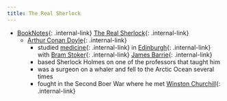 ```yaml
---
title: The Real Sherlock
---
```



- [BookNotes](/booknotes){: .internal-link} [The Real Sherlock](/the-real-sherlock){: .internal-link}
    - [Arthur Conan Doyle](/arthur-conan-doyle){: .internal-link}
        - studied [medicine](/medicine){: .internal-link} in [Edinburgh](/edinburgh){: .internal-link} with [Bram Stoker](/bram-stoker){: .internal-link} [James Barrie](/james-barrie){: .internal-link}
        - based Sherlock Holmes on one of the professors that taught him
        - was a surgeon on a whaler and fell to the Arctic Ocean several times
        - fought in the Second Boer War where he met [Winston Churchill](/winston-churchill){: .internal-link}


